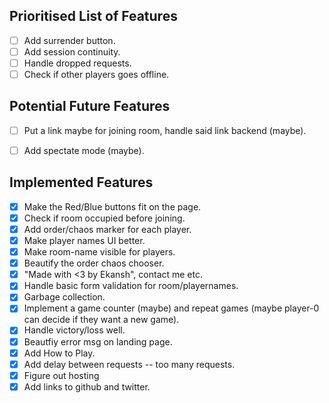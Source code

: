 ## Prioritised List of Features
- [ ] Add surrender button.
- [ ] Add session continuity.
- [ ] Handle dropped requests.
- [ ] Check if other players goes offline.

## Potential Future Features
- [ ] Put a link maybe for joining room, handle said link backend (maybe).
- [ ] Add spectate mode (maybe).


## Implemented Features
- [x] Make the Red/Blue buttons fit on the page. 
- [x] Check if room occupied before joining.
- [x] Add order/chaos marker for each player.
- [x] Make player names UI better.
- [x] Make room-name visible for players.
- [x] Beautify the order chaos chooser.
- [x] "Made with <3 by Ekansh", contact me etc.
- [x] Handle basic form validation for room/playernames.
- [x] Garbage collection.
- [x] Implement a game counter (maybe) and repeat games (maybe player-0 can decide if they want a new game).
- [x] Handle victory/loss well.
- [x] Beautfiy error msg on landing page.
- [x] Add How to Play.
- [x] Add delay between requests -- too many requests.
- [x] Figure out hosting
- [x] Add links to github and twitter.
